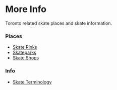 # More Info

Toronto related skate places and skate information.

### Places

- <a href="https://cloud8skate.com/more/skate-rinks" target="_blank">Skate Rinks</a>
- <a href="https://cloud8skate.com/more/skateparks" target="_blank">Skateparks</a>
- <a href="https://cloud8skate.com/more/skate-shops" target="_blank">Skate Shops</a>

### Info

- <a href="https://cloud8skate.com/more/skate-shops" target="_blank">Skate Terminology</a>

